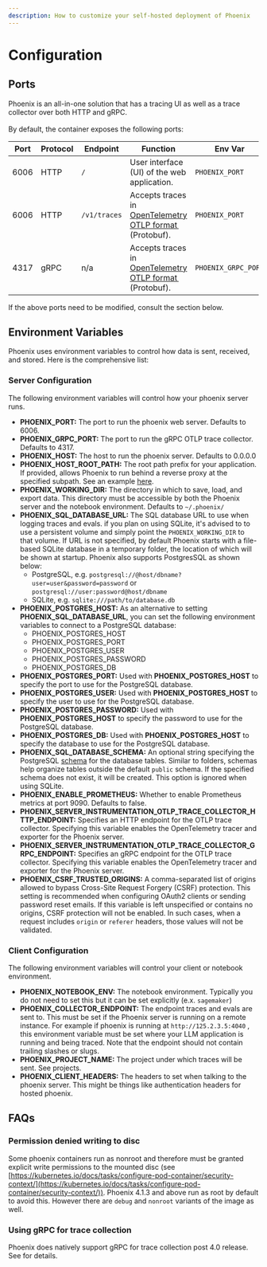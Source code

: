 ```yaml
---
description: How to customize your self-hosted deployment of Phoenix
---
```


# Configuration

## Ports

Phoenix is an all-in-one solution that has a tracing UI as well as a trace collector over both HTTP and gRPC.\
\
By default, the container exposes the following ports:

<table><thead><tr><th width="93">Port</th><th width="100">Protocol</th><th width="137">Endpoint</th><th width="193">Function</th><th>Env Var</th></tr></thead><tbody><tr><td>6006</td><td>HTTP</td><td><code>/</code></td><td>User interface (UI) of the web application.</td><td><code>PHOENIX_PORT</code></td></tr><tr><td>6006</td><td>HTTP</td><td><code>/v1/traces</code></td><td>Accepts traces in <a href="https://github.com/open-telemetry/opentelemetry-proto/blob/main/docs/specification.md">OpenTelemetry OTLP format </a> (Protobuf).</td><td><code>PHOENIX_PORT</code></td></tr><tr><td>4317</td><td>gRPC</td><td>n/a</td><td>Accepts traces in <a href="https://github.com/open-telemetry/opentelemetry-proto/blob/main/docs/specification.md">OpenTelemetry OTLP format </a> (Protobuf).</td><td><code>PHOENIX_GRPC_PORT</code></td></tr></tbody></table>

If the above ports need to be modified, consult the  section below.

## Environment Variables

Phoenix uses environment variables to control how data is sent, received, and stored. Here is the comprehensive list:

### Server Configuration

The following environment variables will control how your phoenix server runs.

* **PHOENIX\_PORT:** The port to run the phoenix web server. Defaults to 6006.
* **PHOENIX\_GRPC\_PORT:** The port to run the gRPC OTLP trace collector. Defaults to 4317.
* **PHOENIX\_HOST:** The host to run the phoenix server. Defaults to 0.0.0.0
* **PHOENIX\_HOST\_ROOT\_PATH:** The root path prefix for your application. If provided, allows Phoenix to run behind a reverse proxy at the specified subpath. See an example [here](https://github.com/Arize-ai/phoenix/tree/main/examples/reverse-proxy).
* **PHOENIX\_WORKING\_DIR:** The directory in which to save, load, and export data. This directory must be accessible by both the Phoenix server and the notebook environment. Defaults to `~/.phoenix/`
* **PHOENIX\_SQL\_DATABASE\_URL:** The SQL database URL to use when logging traces and evals. if you plan on using SQLite, it's advised to to use a persistent volume and simply point the `PHOENIX_WORKING_DIR` to that volume. If URL is not specified, by default Phoenix starts with a file-based SQLite database in a temporary folder, the location of which will be shown at startup. Phoenix also supports PostgresSQL as shown below:
  * PostgreSQL, e.g. `postgresql://@host/dbname?user=user&password=password` or `postgresql://user:password@host/dbname`
  * SQLite, e.g. `sqlite:///path/to/database.db`
* **PHOENIX\_POSTGRES\_HOST:** As an alternative to setting **PHOENIX\_SQL\_DATABASE\_URL**, you can set the following environment variables to connect to a PostgreSQL database:
  * PHOENIX\_POSTGRES\_HOST
  * PHOENIX\_POSTGRES\_PORT
  * PHOENIX\_POSTGRES\_USER
  * PHOENIX\_POSTGRES\_PASSWORD
  * PHOENIX\_POSTGRES\_DB
* **PHOENIX\_POSTGRES\_PORT:** Used with **PHOENIX\_POSTGRES\_HOST** to specify the port to use for the PostgreSQL database.
* **PHOENIX\_POSTGRES\_USER:** Used with **PHOENIX\_POSTGRES\_HOST** to specify the user to use for the PostgreSQL database.
* **PHOENIX\_POSTGRES\_PASSWORD:** Used with **PHOENIX\_POSTGRES\_HOST** to specify the password to use for the PostgreSQL database.
* **PHOENIX\_POSTGRES\_DB:** Used with **PHOENIX\_POSTGRES\_HOST** to specify the database to use for the PostgreSQL database.
* **PHOENIX\_SQL\_DATABASE\_SCHEMA:** An optional string specifying the PostgreSQL [schema](https://www.postgresql.org/docs/current/ddl-schemas.html) for the database tables. Similar to folders, schemas help organize tables outside the default `public` schema. If the specified schema does not exist, it will be created. This option is ignored when using SQLite.
* **PHOENIX\_ENABLE\_PROMETHEUS:** Whether to enable Prometheus metrics at port 9090. Defaults to false.
* **PHOENIX\_SERVER\_INSTRUMENTATION\_OTLP\_TRACE\_COLLECTOR\_HTTP\_ENDPOINT:** Specifies an HTTP endpoint for the OTLP trace collector. Specifying this variable enables the OpenTelemetry tracer and exporter for the Phoenix server.
* **PHOENIX\_SERVER\_INSTRUMENTATION\_OTLP\_TRACE\_COLLECTOR\_GRPC\_ENDPOINT:** Specifies an gRPC endpoint for the OTLP trace collector. Specifying this variable enables the OpenTelemetry tracer and exporter for the Phoenix server.
* **PHOENIX\_CSRF\_TRUSTED\_ORIGINS:** A comma-separated list of origins allowed to bypass Cross-Site Request Forgery (CSRF) protection. This setting is recommended when configuring OAuth2 clients or sending password reset emails. If this variable is left unspecified or contains no origins, CSRF protection will not be enabled. In such cases, when a request includes `origin` or `referer` headers, those values will not be validated.

### Client Configuration

The following environment variables will control your client or notebook environment.

* **PHOENIX\_NOTEBOOK\_ENV:** The notebook environment. Typically you do not need to set this but it can be set explicitly (e.x. `sagemaker`)
* **PHOENIX\_COLLECTOR\_ENDPOINT:** The endpoint traces and evals are sent to. This must be set if the Phoenix server is running on a remote instance. For example if phoenix is running at `http://125.2.3.5:4040` , this environment variable must be set where your LLM application is running and being traced. Note that the endpoint should not contain trailing slashes or slugs.
* **PHOENIX\_PROJECT\_NAME:** The project under which traces will be sent. See projects.
* **PHOENIX\_CLIENT\_HEADERS:** The headers to set when talking to the phoenix server. This might be things like authentication headers for hosted phoenix.

## FAQs

### Permission denied writing to disc

Some phoenix containers run as nonroot and therefore must be granted explicit write permissions to the mounted disc (see [https://kubernetes.io/docs/tasks/configure-pod-container/security-context/](https://kubernetes.io/docs/tasks/configure-pod-container/security-context/)). Phoenix 4.1.3 and above run as root by default to avoid this. However there are `debug` and `nonroot` variants of the image as well.


### Using gRPC for trace collection

Phoenix does natively support gRPC for trace collection post 4.0 release. See for details.
